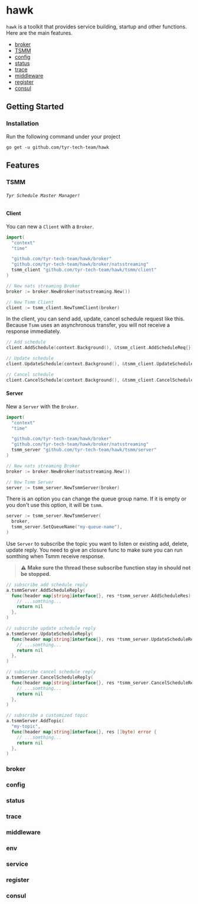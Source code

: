 # hawk
`hawk` is a toolkit that provides service building, startup and other functions. Here are the main features.
  * [broker](##Broker)
  * [TSMM](##TSMM)
  * [config](##config)
  * [status](##status)
  * [trace](##trace)
  * [middleware](##middleware)
  * [register](##register)
  * [consul](##consul)

## Getting Started
### Installation
Run the following command under your project
```shell
go get -u github.com/tyr-tech-team/hawk
```

## Features
### TSMM
###### `Tyr Schedule Master Manager!`
#### Client
You can new a `Client` with a `Broker`.
```go
import(
  "context"
  "time"

  "github.com/tyr-tech-team/hawk/broker"
  "github.com/tyr-tech-team/hawk/broker/natsstreaming"
  tsmm_client "github.com/tyr-tech-team/hawk/tsmm/client"
)

// New nats streaming Broker
broker := broker.NewBroker(natsstreaming.New())

// New Tsmm Client
client := tsmm_client.NewTsmmClient(broker)
```

In the client, you can send add, update, cancel schedule request like this.  
Because `Tsmm` uses an asynchronous transfer, you will not receive a response immediately.
```go
// Add schedule
client.AddSchedule(context.Background(), &tsmm_client.AddScheduleReq{})

// Update schedule
client.UpdateSchedule(context.Background(), &tsmm_client.UpdateScheduleReq{})

// Cancel schedule
client.CancelSchedule(context.Background(), &tsmm_client.CancelScheduleReq{})
```
#### Server
New a `Server` with the `Broker`.
```go
import(
  "context"
  "time"

  "github.com/tyr-tech-team/hawk/broker"
  "github.com/tyr-tech-team/hawk/broker/natsstreaming"
  tsmm_server "github.com/tyr-tech-team/hawk/tsmm/server"
)

// New nats streaming Broker
broker := broker.NewBroker(natsstreaming.New())

// New Tsmm Server
server := tsmm_server.NewTsmmServer(broker)
```
There is an option you can change the queue group name.
If it is empty or you don't use this option, it will be `tsmm`.
```go
server := tsmm_server.NewTsmmServer(
  broker,
  tsmm_server.SetQueueName("my-queue-name"),
)
```
Use `Server` to subscribe the topic you want to listen or existing add, delete, update reply.
You need to give an closure func to make sure you can run somthing when Tsmm receive response.
> :warning: **Make sure the thread these subscribe function stay in should not be stopped.**
```go
// subscribe add schedule reply
a.tsmmServer.AddScheduleReply(
  func(header map[string]interface{}, res *tsmm_server.AddScheduleRes) error {
    // ...somthing...
    return nil
  },
)

// subscribe update schedule reply
a.tsmmServer.UpdateScheduleReply(
  func(header map[string]interface{}, res *tsmm_server.UpdateScheduleRes) error {
    // ...somthing...
    return nil
  },
)

// subscribe cancel schedule reply
a.tsmmServer.CancelScheduleReply(
  func(header map[string]interface{}, res *tsmm_server.CancelScheduleRes) error {
    // ...somthing...
    return nil
  },
)

// subscribe a customized topic
a.tsmmServer.AddTopic(
  "my-topic",
  func(header map[string]interface{}, res []byte) error {
    // ...somthing...
    return nil
  },
)
```
### broker

### config

### status

### trace

### middleware

### env

### service

### register

### consul